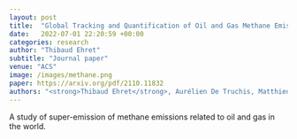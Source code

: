 ```yaml
---
layout: post
title:  "Global Tracking and Quantification of Oil and Gas Methane Emissions from Recurrent Sentinel-2 Imagery"
date:   2022-07-01 22:20:59 +00:00
categories: research
author: "Thibaud Ehret"
subtitle: "Journal paper"
venue: "ACS"
image: /images/methane.png
paper: https://arxiv.org/pdf/2110.11832
authors: "<strong>Thibaud Ehret</strong>, Aurélien De Truchis, Matthieu Mazzolini, Jean-Michel Morel, Alexandre d'Aspremont, Thomas Lauvaux, Gabriele Facciolo"
---
```

A study of super-emission of methane emissions related to oil and gas in the world.
